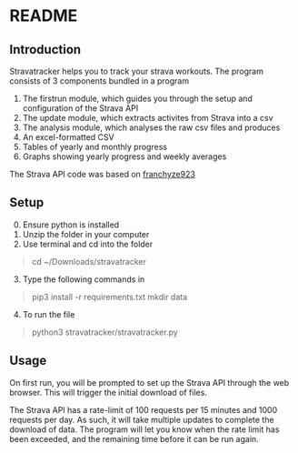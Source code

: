 # README

## Introduction

Stravatracker helps you to track your strava workouts. The program consists of 3 components bundled in a program

1. The firstrun module, which guides you through the setup and configuration of the Strava API
2. The update module, which extracts activites from Strava into a csv
3. The analysis module, which analyses the raw csv files and produces
  1. An excel-formatted CSV
  2. Tables of yearly and monthly progress
  3. Graphs showing yearly progress and weekly averages

The Strava API code was based on [franchyze923](https://github.com/franchyze923/Code_From_Tutorials/tree/master/Strava_Api)

## Setup

0. Ensure python is installed
1. Unzip the folder in your computer
2. Use terminal and cd into the folder

> cd ~/Downloads/stravatracker

3. Type the following commands in

> pip3 install -r requirements.txt
> mkdir data

4. To run the file

> python3 stravatracker/stravatracker.py

## Usage

On first run, you will be prompted to set up the Strava API through the web browser. This will trigger the initial download of files.

The Strava API has a rate-limit of 100 requests per 15 minutes and 1000 requests per day. As such, it will take multiple updates to complete the download of data. The program will let you know when the rate limit has been exceeded, and the remaining time before it can be run again.

